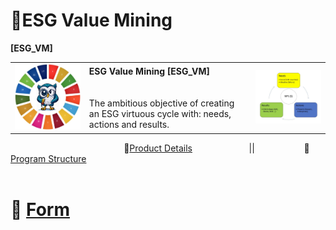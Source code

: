 # 🚧ESG Value Mining
<b>[ESG_VM]</b>
<table>
  <tr>
    <td><img src="https://github.com/Avalcorp/ESG_VM/blob/gh-pages/Docs/Img/OWL_0.jpg" alt="ESG" width="300"/></td>
    <td>
      <b>ESG Value Mining [ESG_VM]</b><br><br><br>
      The ambitious objective of creating an ESG virtuous cycle with: needs, actions and results.
    </td>
    <td><img src="https://github.com/Avalcorp/ESG_VM/blob/gh-pages/Docs/Img/Virtuous%20Cycle.png" alt="Virtuous Cycle" width="300"/></td>
  </tr>
</table>

&nbsp;&nbsp;&nbsp;&nbsp;&nbsp;&nbsp;&nbsp;&nbsp;&nbsp;&nbsp;&nbsp;&nbsp;&nbsp;&nbsp;&nbsp;&nbsp;&nbsp;&nbsp;&nbsp;&nbsp;&nbsp;&nbsp;&nbsp;&nbsp;&nbsp;&nbsp;&nbsp;&nbsp;&nbsp;&nbsp;&nbsp;&nbsp;&nbsp;&nbsp;&nbsp;&nbsp;&nbsp;&nbsp;&nbsp;&nbsp;&nbsp;&nbsp;&nbsp;&nbsp;&nbsp;&nbsp;🏁[Product Details](https://github.com/Avalcorp/ESG_VM/blob/gh-pages/Docs/README_Product.md)&nbsp;&nbsp;&nbsp;&nbsp;&nbsp;&nbsp;&nbsp;&nbsp;&nbsp;&nbsp;&nbsp;&nbsp;&nbsp;&nbsp;&nbsp;&nbsp;&nbsp;&nbsp;&nbsp;&nbsp;&nbsp;&nbsp;
||&nbsp;&nbsp;&nbsp;&nbsp;&nbsp;&nbsp;&nbsp;&nbsp;&nbsp;&nbsp;&nbsp;&nbsp;&nbsp;&nbsp;&nbsp;&nbsp;&nbsp;&nbsp;&nbsp;&nbsp;🌳[Program Structure](https://moriblo.github.io/ESG_VM_Program/)<br><br>

# 🥋 [Form](https://docs.google.com/spreadsheets/d/1nj3C-M_pnH9TptkhH1mR9g2xHfCAhnPvldTd5R505Rg/edit?usp=drive_link)
